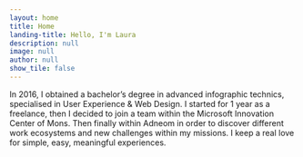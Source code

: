 ```yaml
---
layout: home
title: Home
landing-title: Hello, I'm Laura
description: null
image: null
author: null
show_tile: false
---
```


In 2016, I obtained a bachelor’s degree in advanced infographic technics, specialised in User Experience & Web Design. I started for 1 year as a freelance, then I decided to join a team within the Microsoft Innovation Center of Mons. Then finally within Adneom in order to discover different work ecosystems and new challenges within my missions.
I keep a real love for simple, easy, meaningful experiences.